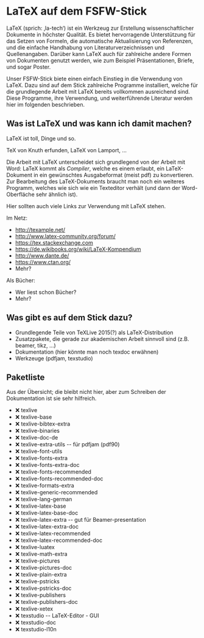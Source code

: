# LaTeX auf dem FSFW-Stick

LaTeX (sprich: ‚la-tech‘) ist ein Werkzeug zur Erstellung wissenschaftlicher
Dokumente in höchster Qualität.  Es bietet hervorragende Unterstützung für das
Setzen von Formeln, die automatische Aktualisierung von Referenzen, und die
einfache Handhabung von Literaturverzeichnissen und Quellenangaben.  Darüber
kann LaTeX auch für zahlreiche andere Formen von Dokumenten genutzt werden, wie
zum Beispiel Präsentationen, Briefe, und sogar Poster.

Unser FSFW-Stick biete einen einfach Einstieg in die Verwendung von LaTeX.  Dazu
sind auf dem Stick zahlreiche Programme installiert, welche für die grundlegende
Arbeit mit LaTeX bereits vollkommen ausreichend sind.  Diese Programme, ihre
Verwendung, und weiterführende Literatur werden hier im folgenden beschrieben.

## Was ist LaTeX und was kann ich damit machen?

LaTeX ist toll, Dinge und so.

TeX von Knuth erfunden, LaTeX von Lamport, …

Die Arbeit mit LaTeX unterscheidet sich grundlegend von der Arbeit mit Word:
LaTeX kommt als *Compiler*, welche es einem erlaubt, ein LaTeX-Dokument in
ein gewünschtes Ausgabeformat (meist pdf) zu konvertieren.  Zur Bearbeitung des
LaTeX-Dokuments braucht man noch ein weiteres Programm, welches wie sich wie ein
Texteditor verhält (und dann der Word-Oberfläche sehr ähnlich ist).

Hier sollten auch viele Links zur Verwendung mit LaTeX stehen.

Im Netz:

- http://texample.net/
- http://www.latex-community.org/forum/
- https://tex.stackexchange.com
- https://de.wikibooks.org/wiki/LaTeX-Kompendium
- http://www.dante.de/
- https://www.ctan.org/
- Mehr?

Als Bücher:

- Wer liest schon Bücher?
- Mehr?

## Was gibt es auf dem Stick dazu?

- Grundlegende Teile von TeXLive 2015(?) als LaTeX-Distribution
- Zusatzpakete, die gerade zur akademischen Arbeit sinnvoll sind (z.B. beamer,
  tikz, …)
- Dokumentation (hier könnte man noch texdoc erwähnen)
- Werkzeuge (pdfjam, texstudio)

## Paketliste

Aus der Übersicht; die bleibt nicht hier, aber zum Schreiben der Dokumentation
ist sie sehr hilfreich.

- :x:  texlive
- :x:  texlive-base
- :x:  texlive-bibtex-extra
- :x:  texlive-binaries
- :x:  texlive-doc-de
- :x:  texlive-extra-utils  --		für pdfjam (pdf90)
- :x:  texlive-font-utils
- :x:  texlive-fonts-extra
- :x:  texlive-fonts-extra-doc
- :x:  texlive-fonts-recommended
- :x:  texlive-fonts-recommended-doc
- :x:  texlive-formats-extra
- :x:  texlive-generic-recommended
- :x:  texlive-lang-german
- :x:  texlive-latex-base
- :x:  texlive-latex-base-doc
- :x:  texlive-latex-extra  --		gut für Beamer-presentation
- :x:  texlive-latex-extra-doc
- :x:  texlive-latex-recommended
- :x:  texlive-latex-recommended-doc
- :x:  texlive-luatex
- :x:  texlive-math-extra
- :x:  texlive-pictures
- :x:  texlive-pictures-doc
- :x:  texlive-plain-extra
- :x:  texlive-pstricks
- :x:  texlive-pstricks-doc
- :x:  texlive-publishers
- :x:  texlive-publishers-doc
- :x:  texlive-xetex
- :x:  texstudio  --			LaTeX-Editor - GUI
- :x:  texstudio-doc
- :x:  texstudio-l10n


